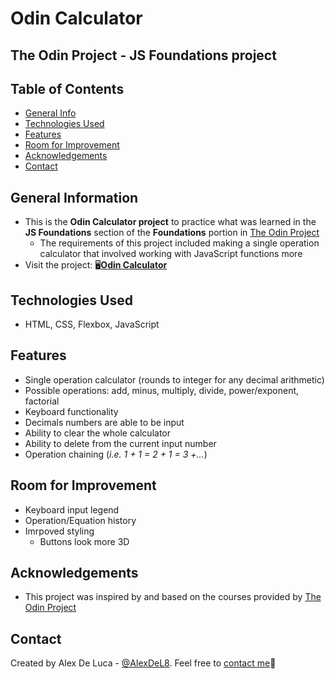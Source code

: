 # Odin Calculator
## The Odin Project - JS Foundations project

## Table of Contents
* [General Info](#general-information)
* [Technologies Used](#technologies-used)
* [Features](#features)
* [Room for Improvement](#room-for-imporovement)
* [Acknowledgements](#acknowledgements)
* [Contact](#contacts)


## General Information
- This is the **Odin Calculator project** to practice what was learned in the **JS Foundations** section of the **Foundations** portion in [The Odin Project](https://www.theodinproject.com/dashboard)
    - The requirements of this project included making a single operation calculator that involved working with JavaScript functions more
- Visit the project: 🖥️[**Odin Calculator**](https://alexdel8.github.io/odin-calculator/)

## Technologies Used
- HTML, CSS, Flexbox, JavaScript

## Features
- Single operation calculator (rounds to integer for any decimal arithmetic)
- Possible operations: add, minus, multiply, divide, power/exponent, factorial
- Keyboard functionality
- Decimals numbers are able to be input
- Ability to clear the whole calculator
- Ability to delete from the current input number
- Operation chaining (*i.e. 1 + 1 = 2 + 1 = 3 +...*)

## Room for Improvement
- Keyboard input legend
- Operation/Equation history
- Imrpoved styling
    - Buttons look more 3D

## Acknowledgements
- This project was inspired by and based on the courses provided by [The Odin Project](https://www.theodinproject.com/dashboard)

## Contact
Created by Alex De Luca - [@AlexDeL8](https://github.com/AlexDeL8). Feel free to [contact me](mailto:alexnaj88@gmail.com)📧
